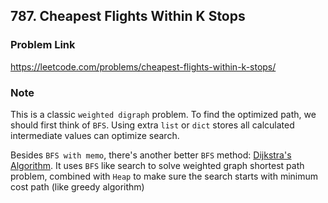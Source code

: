 ## 787. Cheapest Flights Within K Stops

### Problem Link 
https://leetcode.com/problems/cheapest-flights-within-k-stops/

### Note
This is a classic `weighted digraph` problem. To find the optimized path, we should first think of `BFS`. Using extra
 `list` or `dict` stores all calculated intermediate values can optimize search.
 
 Besides `BFS with memo`, there's another better `BFS` method: [Dijkstra's Algorithm](https://en.wikipedia.org/wiki/Dijkstra%27s_algorithm). 
 It uses `BFS` like search to solve weighted graph shortest path problem, combined with `Heap` to make sure the search 
 starts with minimum cost path (like greedy algorithm)